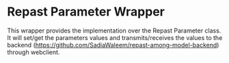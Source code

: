# Repast Parameter Wrapper

This wrapper provides the implementation over the Repast Parameter class.
It will set/get the parameters values and transmits/receives the values to the backend (https://github.com/SadiaWaleem/repast-among-model-backend) through webclient.


